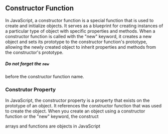 <h2>Constructor Function</h2>
<p>In JavaScript, a constructor function is a special function that is used to create and initialize objects. 
It serves as a blueprint for creating instances of a particular type of object with specific properties and methods. 
When a constructor function is called with the "new" keyword, it creates a new object and sets its prototype to the constructor function's prototype, allowing the newly created object to inherit properties and methods from the constructor's prototype.</p>
<h5>Do not forget the <code>new</code></h5> before the constructor function name.

<h3>Construtor Property</h3>
<p>In JavaScript, the constructor property is a property that exists on the prototype of an object. 
It references the constructor function that was used to create the object. 
When you create an object using a constructor function or the "new" keyword, the construct</p>

<p>arrays and functions are objects in JavaScript</p>
